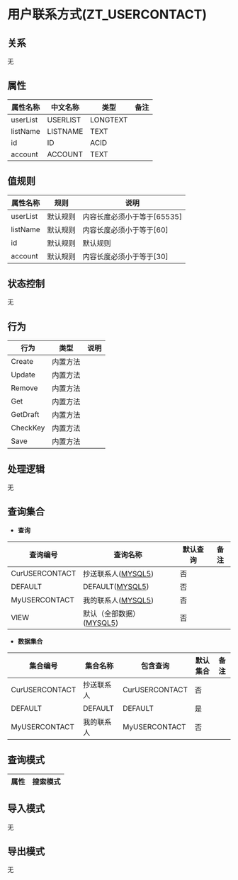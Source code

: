 # 用户联系方式(ZT_USERCONTACT)

  

## 关系
无

## 属性

| 属性名称        |    中文名称    | 类型     |  备注  |
| --------   |------------| -----   |  -------- | 
|userList|USERLIST|LONGTEXT|&nbsp;|
|listName|LISTNAME|TEXT|&nbsp;|
|id|ID|ACID|&nbsp;|
|account|ACCOUNT|TEXT|&nbsp;|

## 值规则
| 属性名称    | 规则    |  说明  |
| --------   |------------| ----- | 
|userList|默认规则|内容长度必须小于等于[65535]|
|listName|默认规则|内容长度必须小于等于[60]|
|id|默认规则|默认规则|
|account|默认规则|内容长度必须小于等于[30]|

## 状态控制

无


## 行为
| 行为    | 类型    |  说明  |
| --------   |------------| ----- | 
|Create|内置方法|&nbsp;|
|Update|内置方法|&nbsp;|
|Remove|内置方法|&nbsp;|
|Get|内置方法|&nbsp;|
|GetDraft|内置方法|&nbsp;|
|CheckKey|内置方法|&nbsp;|
|Save|内置方法|&nbsp;|

## 处理逻辑
无

## 查询集合

* **查询**

| 查询编号 | 查询名称       | 默认查询 |   备注|
| --------  | --------   | --------   | ----- |
|CurUSERCONTACT|抄送联系人([MYSQL5](../../appendix/query_MYSQL5.md#UserContact_CurUSERCONTACT))|否|&nbsp;|
|DEFAULT|DEFAULT([MYSQL5](../../appendix/query_MYSQL5.md#UserContact_Default))|否|&nbsp;|
|MyUSERCONTACT|我的联系人([MYSQL5](../../appendix/query_MYSQL5.md#UserContact_MyUSERCONTACT))|否|&nbsp;|
|VIEW|默认（全部数据）([MYSQL5](../../appendix/query_MYSQL5.md#UserContact_View))|否|&nbsp;|

* **数据集合**

| 集合编号 | 集合名称   |  包含查询  | 默认集合 |   备注|
| --------  | --------   | -------- | --------   | ----- |
|CurUSERCONTACT|抄送联系人|CurUSERCONTACT|否|&nbsp;|
|DEFAULT|DEFAULT|DEFAULT|是|&nbsp;|
|MyUSERCONTACT|我的联系人|MyUSERCONTACT|否|&nbsp;|

## 查询模式
| 属性      |    搜索模式     |
| --------   |------------|

## 导入模式
无


## 导出模式
无
